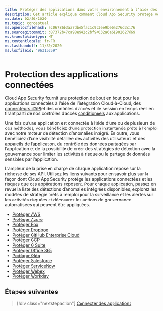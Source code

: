 ```yaml
---
title: Protéger des applications dans votre environnement à l’aide des API du fournisseur de services Cloud
description: Cet article explique comment Cloud App Security protège vos applications connectées.
ms.date: 02/20/2020
ms.topic: conceptual
ms.openlocfilehash: ac06786b3aa7dbe5fac1c9c3ee9be6a276d3c176
ms.sourcegitcommit: d87372b47ca98e942c2bf94032a6a61902627d69
ms.translationtype: MT
ms.contentlocale: fr-FR
ms.lasthandoff: 11/30/2020
ms.locfileid: "96315359"
---
```

# <a name="protecting-connected-apps"></a>Protection des applications connectées

Cloud App Security fournit une protection de bout en bout pour les applications connectées à l’aide de l’intégration Cloud-à-Cloud, des [connecteurs d’API](enable-instant-visibility-protection-and-governance-actions-for-your-apps.md)et des contrôles d’accès et de session en temps réel, en tirant parti de nos contrôles d’accès [conditionnels](proxy-intro-aad.md) aux applications.

Une fois qu’une application est connectée à l’aide d’une ou de plusieurs de ces méthodes, vous bénéficiez d’une protection instantanée prête à l’emploi avec notre moteur de détection d’anomalies intégré. En outre, vous bénéficiez d’une visibilité détaillée des activités des utilisateurs et des appareils de l’application, du contrôle des données partagées par l’application et de la possibilité de créer des stratégies de détection avec la gouvernance pour limiter les activités à risque ou le partage de données sensibles par l’application.

L’ampleur de la prise en charge de chaque application repose sur la richesse de ses API. Utilisez les liens suivants pour en savoir plus sur la façon dont Cloud App Security protège les applications connectées et les risques que ces applications exposent. Pour chaque application, passez en revue la liste des détections d’anomalies intégrées disponibles, explorez les modèles de stratégie prêts à l’emploi pour la surveillance et les alertes sur les activités risquées et découvrez les actions de gouvernance automatisées qui peuvent être appliquées.

- [Protéger AWS](protect-aws.md)
- [Protéger Azure](protect-azure.md)
- [Protéger Box](protect-box.md)
- [Protéger Dropbox](protect-dropbox.md)
- [Protéger GitHub Enterprise Cloud](protect-github.md)
- [Protéger GCP](protect-gcp.md)
- [Protéger G Suite](protect-gsuite.md)
- [Protéger Office 365](protect-office-365.md)
- [Protéger Okta](protect-okta.md)
- [Protéger Salesforce](protect-salesforce.md)
- [Protéger ServiceNow](protect-servicenow.md)
- [Protéger Webex](protect-webex.md)
- [Protéger Workday](protect-workday.md)

## <a name="next-steps"></a>Étapes suivantes

> [!div class="nextstepaction"]
> [Connecter des applications](enable-instant-visibility-protection-and-governance-actions-for-your-apps.md)
